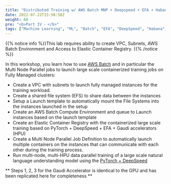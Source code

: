 ```yaml
---
title: "Distributed Training w/ AWS Batch MNP + Deepspeed + EFA + Habana Gaudi"
date: 2022-07-22T15:58:58Z
weight: 60
pre: "<b>Part IV ⁃ </b>"
tags: ["Machine Learning", "ML", "Batch", "EFA", "DeepSpeed", "Habana", "Gaudi"]
---
```


{{% notice info %}}This lab requires ability to create VPC, Subnets, AWS Batch Environment and Access to Elastic Container Registry.
{{% /notice %}}

In this workshop, you learn how to use [AWS Batch](https://aws.amazon.com/batch/) and in particular the Multi Node Parallel jobs to launch large scale containerized training jobs on Fully Managed clusters:
 - Create a VPC with subnets to launch fully managed instances for the training workload.
 - Create a shared file system (EFS) to share data between the instances
 - Setup a Launch template to automatically mount the File Systems into the instances launched in the setup
 - Create an AWS Batch Compute Environment and queue to Launch instances based on the launch template
 - Create an Elastic Container Registry with the containerized large scale training based on PyTorch + DeepSpeed + EFA + Gaudi accelerators (HPU)
 - Create a Multi Node Parallel Job Definition to automatically launch multiple containers on the instances that can communicate with each other during the training process.
 - Run multi-node, multi-HPU data parallel training of a large scale natural language understanding model using the [PyTorch + DeepSpeed](http://deepspeed.ai)


** Steps 1, 2, 3 for the Gaudi Accelerator is identical to the GPU and has been replicated here for completeness ** 